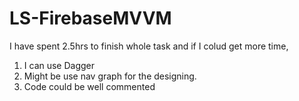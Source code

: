 # LS-FirebaseMVVM


I have spent 2.5hrs to finish whole task and if I colud get more time, 
1. I can use Dagger 
2. Might be use nav graph for the designing.
3. Code could be well commented
